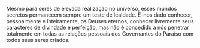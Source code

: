 ﻿Mesmo para seres de elevada realização no universo, esses mundos secretos permanecem sempre um teste de lealdade. É-nos dado conhecer, pessoalmente e inteiramente, os Deuses eternos, conhecer livremente seus caracteres de divindade e perfeição, mas não é concedido a nós penetrar totalmente em todas as relações pessoais dos Governantes do Paraíso com todos seus seres criados.